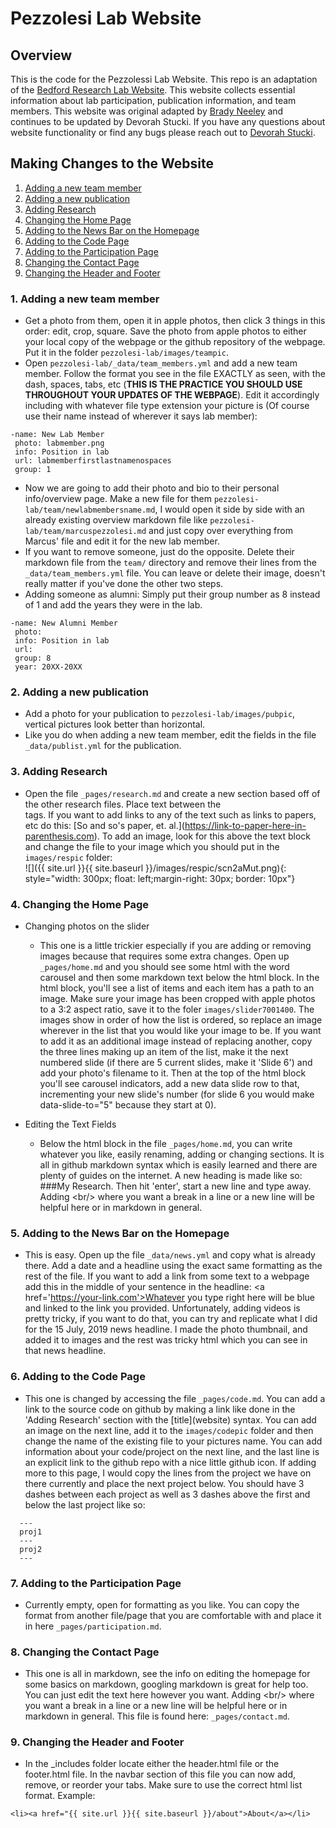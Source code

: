 # Pezzolesi Lab Website

## Overview

This is the code for the Pezzolessi Lab Website. This repo is an adaptation of the [Bedford Research Lab Website](https://github.com/blab/blotter). This website collects essential information about lab participation, publication information, and team members. This website was original adapted by [Brady Neeley](mailto:mbradyneeley@gmail.com) and continues to be updated by Devorah Stucki. If you have any questions about website functionality or find any bugs please reach out to [Devorah Stucki](mailto:devorah.stucki@hsc.utah.edu).

## Making Changes to the Website
1. [Adding a new team member](#1-adding-a-new-team-member)
2. [Adding a new publication](#2-adding-a-new-publication)
3. [Adding Research](#3-adding-research)
4. [Changing the Home Page](#4-changing-the-home-page)
5. [Adding to the News Bar on the Homepage](#5-adding-to-the-news-bar-on-the-homepage)
6. [Adding to the Code Page](#6-adding-to-the-code-page)
7. [Adding to the Participation Page](#7-adding-to-the-participation-page)
8. [Changing the Contact Page](#8-changing-the-contact-page)
9. [Changing the Header and Footer](#9-changing-the-header-and-footer)

### 1. Adding a new team member
  * Get a photo from them, open it in apple photos, then click 3 things in this order: edit, crop, square. Save the photo from apple photos to either your local copy of the webpage or the github repository of the webpage. Put it in the folder `pezzolesi-lab/images/teampic`.
  * Open `pezzolesi-lab/_data/team_members.yml` and add a new team member. Follow the format you see in the file EXACTLY as seen, with the dash, spaces, tabs, etc (**THIS IS THE PRACTICE YOU SHOULD USE THROUGHOUT YOUR UPDATES OF THE WEBPAGE**). Edit it accordingly including with whatever file type extension your picture is (Of course use their name instead of wherever it says lab member):
  ```
  -name: New Lab Member
   photo: labmember.png
   info: Position in lab
   url: labmemberfirstlastnamenospaces
   group: 1
   ```
   * Now we are going to add their photo and bio to their personal info/overview page. Make a new file for them `pezzolesi-lab/team/newlabmembersname.md`, I would open it side by side with an already existing overview markdown file like `pezzolesi-lab/team/marcuspezzolesi.md` and just copy over everything from Marcus' file and edit it for the new lab member.
   * If you want to remove someone, just do the opposite. Delete their markdown file from the `team/` directory and remove their lines from the `_data/team_members.yml` file. You can leave or delete their image, doesn't really matter if you've done the other two steps.
   * Adding someone as alumni: Simply put their group number as 8 instead of 1 and add the years they were in the lab.
  ```
  -name: New Alumni Member
   photo:
   info: Position in lab
   url:
   group: 8
   year: 20XX-20XX
   ```

### 2. Adding a new publication
  * Add a photo for your publication to `pezzolesi-lab/images/pubpic`, vertical pictures look better than horizontal. 
  * Like you do when adding a new team member, edit the fields in the file `_data/publist.yml` for the publication.

### 3. Adding Research
 * Open the file `_pages/research.md` and create a new section based off of the other research files. Place text between the <div></div> tags. If you want to add links to any of the text such as links to papers, etc do this: \[So and so's paper, et. al.](https://link-to-paper-here-in-parenthesis.com). To add an image, look for this above the text block and change the file to your image which you should put in the `images/respic` folder: <br/>
\![]({{ site.url }}{{ site.baseurl }}/images/respic/scn2aMut.png){: style="width: 300px; float: left;margin-right: 30px; border: 10px"}

### 4. Changing the Home Page
  * Changing photos on the slider
    * This one is a little trickier especially if you are adding or removing images because that requires some extra changes. Open up `_pages/home.md` and you should see some html with the word carousel and then some markdown text below the html block. In the html block, you'll see a list of items and each item has a path to an image. Make sure your image has been cropped with apple photos to a 3:2 aspect ratio, save it to the foler `images/slider7001400`. The images show in order of how the list is ordered, so replace an image wherever in the list that you would like your image to be. If you want to add it as an additional image instead of replacing another, copy the three lines making up an item of the list, make it the next numbered slide (if there are 5 current slides, make it 'Slide 6') and add your photo's filename to it. Then at the top of the html block you'll see carousel indicators, add a new data slide row to that, incrementing your new slide's number (for slide 6 you would make data-slide-to="5" because they start at 0).

  * Editing the Text Fields 
    * Below the html block in the file `_pages/home.md`, you can write whatever you like, easily renaming, adding or changing sections. It is all in github markdown syntax which is easily learned and there are plenty of guides on the internet. A new heading is made like so: \###My Research. Then hit 'enter', start a new line and type away. Adding \<br/> where you want a break in a line or a new line will be helpful here or in markdown in general.

### 5. Adding to the News Bar on the Homepage
  * This is easy. Open up the file `_data/news.yml` and copy what is already there. Add a date and a headline using the exact same formatting as the rest of the file. If you want to add a link from some text to a webpage add this in the middle of your sentence in the headline: \<a href='https://your-link.com'>Whatever you type right here will be blue and linked to the link you provided</a>. Unfortunately, adding videos is pretty tricky, if you want to do that, you can try and replicate what I did for the 15 July, 2019 news headline. I made the photo thumbnail, and added it to images and the rest was tricky html which you can see in that news headline.

### 6. Adding to the Code Page
  * This one is changed by accessing the file `_pages/code.md`. You can add a link to the source code on github by making a link like done in the 'Adding Research' section with the \[title](website) syntax. You can add an image on the next line, add it to the `images/codepic` folder and then change the name of the existing file to your pictures name. You can add information about your code/project on the next line, and the last line is an explicit link to the github repo with a nice little github icon. If adding more to this page, I would copy the lines from the project we have on there currently and place the next project below. You should have 3 dashes between each project as well as 3 dashes above the first and below the last project like so: <br/>
```
  ---
  proj1
  ---
  proj2
  ---
```

### 7. Adding to the Participation Page
  * Currently empty, open for formatting as you like. You can copy the format from another file/page that you are comfortable with and place it in here `_pages/participation.md`.

### 8. Changing the Contact Page
  * This one is all in markdown, see the info on editing the homepage for some basics on markdown, googling markdown is great for help too. You can just edit the text here however you want. Adding \<br/> where you want a break in a line or a new line will be helpful here or in markdown in general. This file is found here: `_pages/contact.md`.
  
### 9. Changing the Header and Footer
  * In the _includes folder locate either the header.html file or the footer.html file. In the navbar section of this file you can now add, remove, or reorder your tabs. Make sure to use the correct html list format. Example: 
  
````
<li><a href="{{ site.url }}{{ site.baseurl }}/about">About</a></li>
````
